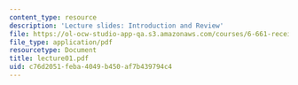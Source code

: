 ```yaml
---
content_type: resource
description: 'Lecture slides: Introduction and Review'
file: https://ol-ocw-studio-app-qa.s3.amazonaws.com/courses/6-661-receivers-antennas-and-signals-spring-2003/c76d2051feba4049b450af7b439794c4_lecture01.pdf
file_type: application/pdf
resourcetype: Document
title: lecture01.pdf
uid: c76d2051-feba-4049-b450-af7b439794c4
---
```

